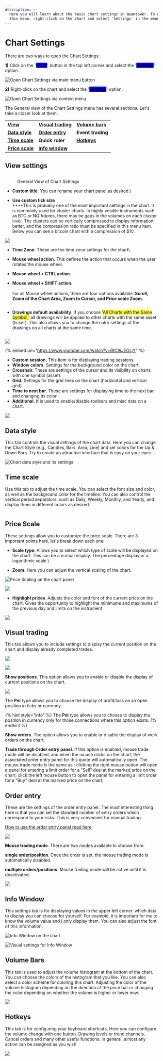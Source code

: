 ```yaml
---
description: >-
  Here you will learn about the basic chart settings in Quantower. To access
  this menu, right-click on the chart and select 'Settings' in the menu.
---
```


# Chart Settings

There are two ways to open the Chart Settings:

**1)** Click on the '<mark style="background-color:blue;">Menu</mark>' button in the top left corner and select the '<mark style="background-color:blue;">**Settings**</mark>' option.

![Open Chart Settings via main menu button](<../../.gitbook/assets/image (124).png>)

**2)** Right-click on the chart and select the '<mark style="background-color:blue;">**Settings**</mark>' option.

![Open Chart Settings via context menu](<../../.gitbook/assets/image (125).png>)

The General view of the Chart Settings menu has several sections. Let's take a closer look at them:

|                                                          |                                                                |                                                          |
| -------------------------------------------------------- | -------------------------------------------------------------- | -------------------------------------------------------- |
| ****[**View**](chart-settings.md#view-settings)****      | ****[**Visual trading**](chart-settings.md#visual-trading)**** | ****[**Volume bars**](chart-settings.md#volume-bars)**** |
| ****[**Data style**](chart-settings.md#data-style)****   | ****[**Order entry**](chart-settings.md#order-entry)****       | **Event trading**                                        |
| ****[**Time scale**](chart-settings.md#time-scale)****   | **Quick ruler**                                                | ****[**Hotkeys**](chart-settings.md#hotkeys)****         |
| ****[**Price scale**](chart-settings.md#price-scale)**** | ****[**Info window**](chart-settings.md#info-window)****       |                                                          |

## View settings

<figure><img src="../../.gitbook/assets/image (1) (2).png" alt=""><figcaption><p>General View of Chart Settings</p></figcaption></figure>

* **Custom title.** You can rename your chart panel as desired.\

* **Use custom tick size**\
  ****This is probably one of the most important settings in the chart. It is commonly used for cluster charts. In highly volatile instruments such as BTC or NQ futures, there may be gaps in the volumes on each cluster level. The clusters can be vertically compressed to display information better, and the compression ratio must be specified in this menu item. Below you can see a bitcoin chart with a compression of $10.

![](<../../.gitbook/assets/image (116).png>)

* **Time Zone.** These are the time zone settings for the chart\

* **Mouse wheel action.** This defines the action that occurs when the user rotates the mouse wheel.
* **Mouse wheel + CTRL action.**
* **Mouse wheel + SHIFT action.**\
  &#x20;\
  For all Mouse wheel actions, there are four options available: **Scroll, Zoom of the Chart Area, Zoom to Cursor, and Price scale Zoom.**

<figure><img src="../../.gitbook/assets/image.png" alt=""><figcaption></figcaption></figure>

* **Drawings default availability**. If you choose <mark style="color:blue;">'All Charts with the Same Symbol,'</mark> all drawings will be applied to other charts with the same asset (ticker). This also allows you to change the color settings of the drawings on all charts at the same time.

<figure><img src="../../.gitbook/assets/image (2).png" alt=""><figcaption></figcaption></figure>

![](<../../.gitbook/assets/image (114).png>)

{% embed url="https://www.youtube.com/watch?v=BtC9iJEOcjY" %}

* **Custom session.** This item is for displaying trading sessions.
* **Window colors.**  Settings for the background color on the chart.
* **Crosshair.** These are settings of the cursor and its visibility on charts with one symbol (asset).
* **Grid.** Settings for the grid lines on the chart (horizontal and vertical grid).
* **Time to next bar.** These are settings for displaying time to the next bar and changing its color.
* **Additional.** It is used to enable/disable toolbars and misc data on a chart.

![](<../../.gitbook/assets/image (118).png>)

## Data style

This tab controls the visual settings of the chart data. Here you can change the Chart Style (e.g., Candles, Bars, Area, Line) and set colors for the Up & Down Bars. Try to create an attractive interface that is easy on your eyes.

![Chart data style and its settings](../../.gitbook/assets/data-style.gif)

## Time scale

Use this tab to adjust the time scale. You can select the font size and color, as well as the background color for the timeline. You can also control the vertical period separators, such as Daily, Weekly, Monthly, and Yearly, and display them in different colors as desired.

<figure><img src="../../.gitbook/assets/image (4).png" alt=""><figcaption></figcaption></figure>

## Price Scale

These settings allow you to customize the price scale. There are 3 important points here, let's break down each one:

* **Scale type**. Allows you to select which type of scale will be displayed on the chart. This can be a normal display. The percentage display or a logarithmic scale.\

* **Zoom**. Here you can adjust the vertical scaling of the chart.

![Price Scaling on the chart panel](../../.gitbook/assets/price-scaling.gif)

![](<../../.gitbook/assets/image (126).png>)

* **Highlight prices**. Adjusts the color and font of the current price on the chart. Gives the opportunity to highlight the minimums and maximums of the previous day and limits on the instrument

![](<../../.gitbook/assets/image (110).png>)

## Visual trading&#x20;

This tab allows you to include settings to display the current position on the chart and display already completed trades.

![](<../../.gitbook/assets/image (117).png>)

![](<../../.gitbook/assets/image (276).png>)

**Show positions**. This option allows you to enable or disable the display of current positions on the chart.

![](<../../.gitbook/assets/animaciya-4- (1).gif>)

The **Pnl** type allows you to choose the display of profit/loss on an open position in ticks or currency.

{% hint style="info" %}
The **Pnl** type allows you to choose to display the position in currency only for those connections where this option exists.
{% endhint %}

**Show orders**. The option allows you to enable or disable the display of work orders on the chart.&#x20;

**Trade through Order entry panel**. If this option is enabled, mouse trade mode will be disabled, and when the mouse clicks on the chart, the associated order entry panel for this quote will automatically open. The mouse trade mode is the same as : clicking the right mouse button will open a panel for entering a limit order for a "Sell" deal at the marked price on the chart; click the left mouse button to open the panel for entering a limit order for a "Buy" deal at the marked price on the chart;



## Order entry

These are the settings of the order entry panel. The most interesting thing here is that you can set the standard number of entry orders which correspond to your risks. This is very convenient for manual trading.&#x20;

[How to use the order entry panel read here](../../trading-panels/order-entry/)

![](<../../.gitbook/assets/image (115).png>)

**Mouse trading mode**. There are two modes available to choose from:

**single order/position**. Once the order is set, the mouse trading mode is automatically disabled.

**multiple orders/positions**. Mouse trading mode will be active until it is deactivated.

![](<../../.gitbook/assets/image (277).png>)

## Info Window

This settings tab is for displaying values in the upper left corner. which data to display you can choose for yourself. For example, it is important for me to know the volume value and I only display them. You can also adjust the font of this information.

![Info Window on the chart](../../.gitbook/assets/info-window.gif)

![Visual settings for Info Window](<../../.gitbook/assets/image (112).png>)

## Volume Bars

This tab is used to adjust the volume histogram at the bottom of the chart. You can choose the colors of the histogram that you like. You can also select a color scheme for coloring this chart. Adjusting the color of the volume histogram depending on the direction of the price bar or changing the color depending on whether the volume is higher or lower now.

![](<../../.gitbook/assets/image (111).png>)

## Hotkeys

This tab is for configuring your keyboard shortcuts. Here you can configure the volume change with one button. Drawing levels or trend channels. Cancel orders and many other useful functions. In general, almost any action can be assigned as you wish

![](<../../.gitbook/assets/image (119).png>)
